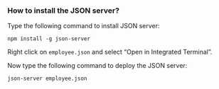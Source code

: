 ### How to install the JSON server?

Type the following command to install JSON server:

```CMD
npm install -g json-server
```

Right click on `employee.json` and select “Open in Integrated Terminal”.

Now type the following command to deploy the JSON server:

```CMD
json-server employee.json
```



